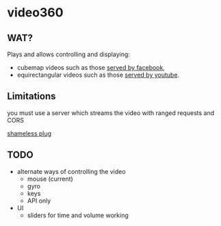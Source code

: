 # video360


## WAT?

Plays and allows controlling and displaying:
* cubemap videos such as those [served by facebook](facebook.com/Facebook360),
* equirectangular videos such as those [served by youtube](https://www.youtube.com/results?filters=spherical&lclk=spherical).



## Limitations

you must use a server which streams the video with ranged requests and CORS

[shameless plug](https://github.com/JosePedroDias/dwarf-media-server)



## TODO

* alternate ways of controlling the video
    * mouse (current)
    * gyro
    * keys
    * API only
* UI
    * sliders for time and volume working
